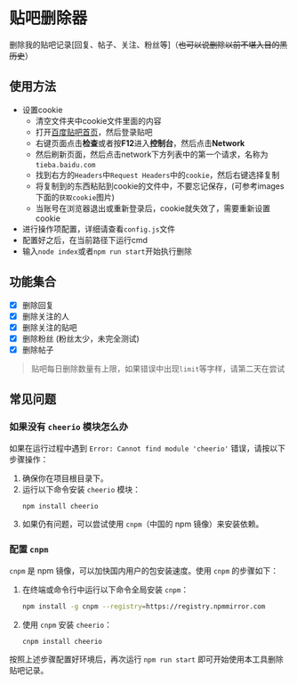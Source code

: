 # 贴吧删除器
删除我的贴吧记录[回复、帖子、关注、粉丝等]（~~也可以说删除以前不堪入目的黑历史~~）

## 使用方法
+ 设置cookie
  + 清空文件夹中cookie文件里面的内容
  + 打开[百度贴吧首页](https://tieba.baidu.com/index.html)，然后登录贴吧
  + 右键页面点击**检查**或者按**F12**进入**控制台**，然后点击**Network** 
  + 然后刷新页面，然后点击network下方列表中的第一个请求，名称为`tieba.baidu.com`
  + 找到右方的`Headers`中`Request Headers`中的`cookie`，然后右键选择复制
  + 将复制到的东西粘贴到cookie的文件中，不要忘记保存，(可参考images下面的`获取cookie`图片)
  + 当账号在浏览器退出或重新登录后，cookie就失效了，需要重新设置cookie
+ 进行操作项配置，详细请查看`config.js`文件
+ 配置好之后，在当前路径下运行cmd
+ 输入`node index`或者`npm run start`开始执行删除

## 功能集合

- [x] 删除回复
- [x] 删除关注的人
- [x] 删除关注的贴吧
- [x] 删除粉丝 (粉丝太少，未完全测试)
- [x] 删除帖子

> 贴吧每日删除数量有上限，如果错误中出现`limit`等字样，请第二天在尝试

## 常见问题

### 如果没有 `cheerio` 模块怎么办
如果在运行过程中遇到 `Error: Cannot find module 'cheerio'` 错误，请按以下步骤操作：
1. 确保你在项目根目录下。
2. 运行以下命令安装 `cheerio` 模块：
   ```bash
   npm install cheerio
   ```
3. 如果仍有问题，可以尝试使用 `cnpm`（中国的 npm 镜像）来安装依赖。

### 配置 `cnpm`
`cnpm` 是 npm 镜像，可以加快国内用户的包安装速度。使用 `cnpm` 的步骤如下：
1. 在终端或命令行中运行以下命令全局安装 `cnpm`：
   ```bash
   npm install -g cnpm --registry=https://registry.npmmirror.com
   ```
2. 使用 `cnpm` 安装 `cheerio`：
   ```bash
   cnpm install cheerio
   ```

按照上述步骤配置好环境后，再次运行 `npm run start` 即可开始使用本工具删除贴吧记录。

